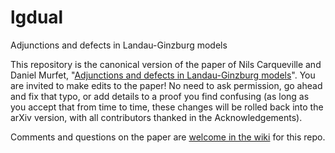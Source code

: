 # lgdual
Adjunctions and defects in Landau-Ginzburg models

This repository is the canonical version of the paper of Nils Carqueville and Daniel Murfet, "[Adjunctions and defects in Landau-Ginzburg models](http://arxiv.org/abs/1208.1481)". You are invited to make edits to the paper! No need to ask permission, go ahead and fix that typo, or add details to a proof you find confusing (as long as you accept that from time to time, these changes will be rolled back into the arXiv version, with all contributors thanked in the Acknowledgements).

Comments and questions on the paper are [welcome in the wiki](https://github.com/dmurfet/lgdual/wiki) for this repo.
